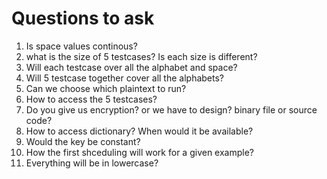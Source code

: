 # Questions to ask

1. Is space values continous?
1. what is the size of 5 testcases? Is each size is different?
1. Will each testcase over all the alphabet and space?
1. Will 5 testcase together cover all the alphabets?
1. Can we choose which plaintext to run?
1. How to access the 5 testcases?
1. Do you give us encryption? or we have to design? binary file or source code?
1. How to access dictionary? When would it be available?
1. Would the key be constant?
1. How the first shceduling will work for a given example?
1. Everything will be in lowercase?
